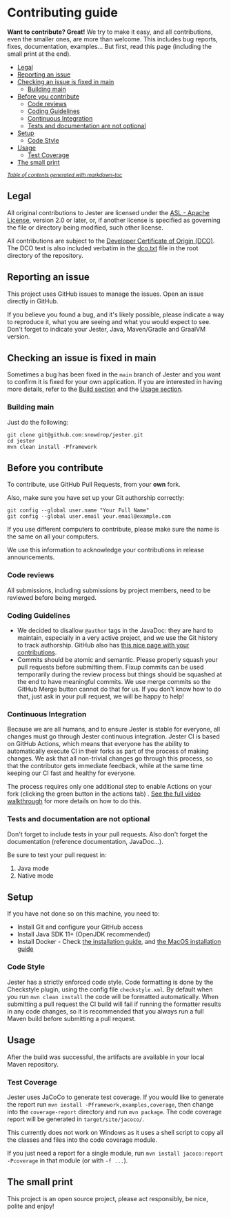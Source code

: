 # Contributing guide

**Want to contribute? Great!**
We try to make it easy, and all contributions, even the smaller ones, are more than welcome. This includes bug reports, fixes,
documentation, examples... But first, read this page (including the small print at the end).

* [Legal](#legal)
* [Reporting an issue](#reporting-an-issue)
* [Checking an issue is fixed in main](#checking-an-issue-is-fixed-in-main)
    + [Building main](#building-main)
* [Before you contribute](#before-you-contribute)
    + [Code reviews](#code-reviews)
    + [Coding Guidelines](#coding-guidelines)
    + [Continuous Integration](#continuous-integration)
    + [Tests and documentation are not optional](#tests-and-documentation-are-not-optional)
* [Setup](#setup)
    + [Code Style](#code-style)
* [Usage](#usage)
    + [Test Coverage](#test-coverage)
* [The small print](#the-small-print)

<small><i><a href='http://ecotrust-canada.github.io/markdown-toc/'>Table of contents generated with markdown-toc</a></i></small>

## Legal

All original contributions to Jester are licensed under the
[ASL - Apache License](https://www.apache.org/licenses/LICENSE-2.0), version 2.0 or later, or, if another license is specified
as governing the file or directory being modified, such other license.

All contributions are subject to the [Developer Certificate of Origin (DCO)](https://developercertificate.org/). The DCO text is
also included verbatim in the [dco.txt](dco.txt) file in the root directory of the repository.

## Reporting an issue

This project uses GitHub issues to manage the issues. Open an issue directly in GitHub.

If you believe you found a bug, and it's likely possible, please indicate a way to reproduce it, what you are seeing and what
you would expect to see. Don't forget to indicate your Jester, Java, Maven/Gradle and GraalVM version.

## Checking an issue is fixed in main

Sometimes a bug has been fixed in the `main` branch of Jester and you want to confirm it is fixed for your own application.
If you are interested in having more details, refer to the [Build section](#build) and the [Usage section](#usage).

### Building main

Just do the following:

```
git clone git@github.com:snowdrop/jester.git
cd jester
mvn clean install -Pframework
```

## Before you contribute

To contribute, use GitHub Pull Requests, from your **own** fork.

Also, make sure you have set up your Git authorship correctly:

```
git config --global user.name "Your Full Name"
git config --global user.email your.email@example.com
```

If you use different computers to contribute, please make sure the name is the same on all your computers.

We use this information to acknowledge your contributions in release announcements.

### Code reviews

All submissions, including submissions by project members, need to be reviewed before being merged.

### Coding Guidelines

* We decided to disallow `@author` tags in the JavaDoc: they are hard to maintain, especially in a very active project, and we
  use the Git history to track authorship. GitHub also
  has [this nice page with your contributions](https://github.com/snowdrop/jester/graphs/contributors).
* Commits should be atomic and semantic. Please properly squash your pull requests before submitting them. Fixup commits can be
  used temporarily during the review process but things should be squashed at the end to have meaningful commits. We use merge
  commits so the GitHub Merge button cannot do that for us. If you don't know how to do that, just ask in your pull request, we
  will be happy to help!

### Continuous Integration

Because we are all humans, and to ensure Jester is stable for everyone, all changes must go through Jester continuous
integration. Jester CI is based on GitHub Actions, which means that everyone has the ability to automatically execute CI in
their forks as part of the process of making changes. We ask that all non-trivial changes go through this process, so that the
contributor gets immediate feedback, while at the same time keeping our CI fast and healthy for everyone.

The process requires only one additional step to enable Actions on your fork (clicking the green button in the actions tab)
. [See the full video walkthrough](https://youtu.be/egqbx-Q-Cbg) for more details on how to do this.

### Tests and documentation are not optional

Don't forget to include tests in your pull requests. Also don't forget the documentation (reference documentation, JavaDoc...).

Be sure to test your pull request in:

1. Java mode
2. Native mode

## Setup

If you have not done so on this machine, you need to:

* Install Git and configure your GitHub access
* Install Java SDK 11+ (OpenJDK recommended)
* Install Docker - Check [the installation guide](https://docs.docker.com/install/),
  and [the MacOS installation guide](https://docs.docker.com/docker-for-mac/install/)

### Code Style

Jester has a strictly enforced code style. Code formatting is done by the Checkstyle plugin, using the config
file `checkstyle.xml`. By default when you run `mvn clean install` the code will be formatted automatically. When submitting a
pull request the CI build will fail if running the formatter results in any code changes, so it is recommended that you always
run a full Maven build before submitting a pull request.

## Usage

After the build was successful, the artifacts are available in your local Maven repository.

### Test Coverage

Jester uses JaCoCo to generate test coverage. If you would like to generate the report
run `mvn install -Pframework,examples,coverage`, then change into the `coverage-report` directory and run `mvn package`. The
code coverage report will be generated in
`target/site/jacoco/`.

This currently does not work on Windows as it uses a shell script to copy all the classes and files into the code coverage
module.

If you just need a report for a single module, run `mvn install jacoco:report -Pcoverage` in that module (or with `-f ...`).

## The small print

This project is an open source project, please act responsibly, be nice, polite and enjoy!